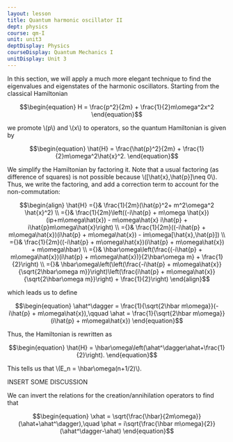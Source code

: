```yaml
---
layout: lesson
title: Quantum harmonic oscillator II 
dept: physics
course: qm-I
unit: unit3
deptDisplay: Physics
courseDisplay: Quantum Mechanics I
unitDisplay: Unit 3
---
```

In this section, we will apply a much more elegant technique to find the eigenvalues and eigenstates of the harmonic oscillators. Starting from the classical Hamiltonian

$$\begin{equation}
H = \frac{p^2}{2m} + \frac{1}{2}m\omega^2x^2
\end{equation}$$

we promote \\(p\\) and \\(x\\) to operators, so the quantum Hamiltonian is given by

$$\begin{equation}
\hat{H} = \frac{\hat{p}^2}{2m} + \frac{1}{2}m\omega^2\hat{x}^2.
\end{equation}$$

We simplify the Hamiltonian by factoring it. Note that a usual factoring (as difference of squares) is not possible because \\([\hat{x},\hat{p}]\neq 0\\). Thus, we write the factoring, and add a correction term to account for the non-commutation:

$$\begin{align}
\hat{H} ={}& \frac{1}{2m}(\hat{p}^2+ m^2\omega^2 \hat{x}^2) \\
={}& \frac{1}{2m}\left((-i\hat{p} + m\omega \hat{x})(ip+m\omega\hat{x}) - m\omega\hat{x} i\hat{p} + i\hat{p}m\omega\hat{x}\right) \\
={}& \frac{1}{2m}((-i\hat{p} + m\omega\hat{x})(i\hat{p} + m\omega\hat{x}) - im\omega[\hat{x},\hat{p}]) \\
={}& \frac{1}{2m}((-i\hat{p} + m\omega\hat{x})(i\hat{p} + m\omega\hat{x}) + m\omega\hbar) \\
={}& \hbar\omega\left(\frac{(-i\hat{p} + m\omega\hat{x})(i\hat{p} + m\omega\hat{x})}{2\hbar\omega m} + \frac{1}{2}\right) \\
={}& \hbar\omega\left(\left(\frac{-i\hat{p} + m\omega\hat{x}}{\sqrt{2\hbar\omega m}}\right)\left(\frac{i\hat{p} + m\omega\hat{x}}{\sqrt{2\hbar\omega m}}\right) + \frac{1}{2}\right)
\end{align}$$

which leads us to define 

$$\begin{equation}
\ahat^\dagger = \frac{1}{\sqrt{2\hbar m\omega}}(-i\hat{p} + m\omega\hat{x}),\qquad \ahat = \frac{1}{\sqrt{2\hbar m\omega}}(i\hat{p} + m\omega\hat{x})
\end{equation}$$

Thus, the Hamiltonian is rewritten as 

$$\begin{equation}
\hat{H} = \hbar\omega\left(\ahat^\dagger\ahat+\frac{1}{2}\right).
\end{equation}$$

This tells us that \\(E\_n = \hbar\omega(n+1/2)\\). 

INSERT SOME DISCUSSION



We can invert the relations for the creation/annihilation operators to find that 

$$\begin{equation}
\xhat = \sqrt{\frac{\hbar}{2m\omega}}(\ahat+\ahat^\dagger),\quad \phat = i\sqrt{\frac{\hbar m\omega}{2}}(\ahat^\dagger-\ahat)
\end{equation}$$

